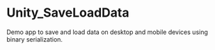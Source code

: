 # Unity_SaveLoadData
Demo app to save and load data on desktop and mobile devices using binary serialization.
